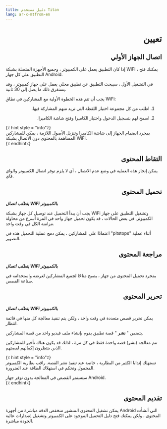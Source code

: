 ```yaml
---
title: دليل مستخدم Titan
lang: ar-x-mtfrom-en
---
```

<h1 style=";text-align:right;direction:rtl"> تعيين </h1> 

<h2 style=";text-align:right;direction:rtl"> اتصال الجهاز الأولي </h2> 

 إذا كان التطبيق يعمل على الكمبيوتر ، وجميع الأجهزة المتصلة بشبكة WiFi ، يمكنك فتح التطبيق على كل جهاز Android.  

 في التشغيل الأول ، سيبحث التطبيق عن تطبيق محلي يعمل على جهاز كمبيوتر ، وقد يستغرق ذلك ما يصل إلى 30 ثانية.  

 يجب أن تتم هذه الخطوة الأولية مع المشاركين في نطاق WiFi:  

<ol style=";text-align:right;direction:rtl"><li style=";text-align:right;direction:rtl"> اطلب من كل مجموعة اختيار اللقطة التي تريد منهم المشاركة فيها. </li></ol> 
<ol start="2" style=";text-align:right;direction:rtl"><li style=";text-align:right;direction:rtl"> اسمح لهم بتسجيل الدخول واختيار الكاميرا وفتح شاشة الكاميرا. </li></ol> 

 {٪ hint style = &quot;info&quot;٪}  
 بمجرد انضمام الجهاز إلى شاشة الكاميرا وتنزيل الأصول اللازمة ، يمكن للمشاركين المساهمة بالمحتوى دون الاتصال بشبكة WiFi.  
 {٪ endhint٪}  

<h2 style=";text-align:right;direction:rtl"> التقاط المحتوى </h2> 

 يمكن إنجاز هذه العملية في وضع عدم الاتصال ، أي لا يلزم توفر اتصال الكمبيوتر والواي فاي.  

<h2 style=";text-align:right;direction:rtl"> تحميل المحتوى </h2> 

 <em><strong>يتطلب اتصال WiFi بالكمبيوتر</strong></em>  

 يجب أن يبدأ التحميل عند توصيل كل جهاز بشبكة WiFi وتشغيل التطبيق على جهاز الكمبيوتر. في بعض الحالات ، قد يكون تحميل جهاز واحد في المرة أسرع من محاولة مزامنة الكل في وقت واحد.  

 اعتمادًا على المشاركين ، يمكن دمج عملية التحميل هذه في &quot;pitstops&quot; أثناء عملية التصوير.  

<h2 style=";text-align:right;direction:rtl"> مراجعة المحتوى </h2> 

 <em><strong>يتطلب اتصال WiFi بالكمبيوتر</strong></em>  

 بمجرد تحميل المحتوى من جهاز ، يصبح متاحًا لجميع المشاركين لعرضه واستخدامه في صناعة القصص.  

<h2 style=";text-align:right;direction:rtl"> تحرير المحتوى </h2> 

 <em><strong>يتطلب اتصال WiFi بالكمبيوتر</strong></em>  

 يمكن تحرير قصص متعددة في وقت واحد ، ولكن يتم تنفيذ معالجة كل منها في قائمة انتظار.  

 يتضمن &quot; <strong>نشر</strong> &quot; قصة تطبيق يقوم بإنشاء ملف فيديو واحد من قصة المشاركين.  

 تتم معالجة (نشر) قصة واحدة فقط في كل مرة ، لذلك قد يكون هناك تأخير للمشاركين الذين ينتظرون إكمالهم لقصتهم.  

 {٪ hint style = &quot;info&quot;٪}  
 تستهلك إندابا الكثير من البطارية ، خاصة عند تنفيذ نشر القصة. راقب بطارية الكمبيوتر المحمول وتحكم في استهلاك الطاقة عند الضرورة.  

 ستستمر القصص في المعالجة بدون توفر جهاز Android.  
 {٪ endhint٪}  

<h2 style=";text-align:right;direction:rtl"> تقديم المحتوى </h2> 

 يمكن تشغيل المحتوى المنشور منخفض الدقة مباشرة من أجهزة Android التي أنشأت المحتوى ، ولكن يمكنك فتح دليل التحميل الموجود على الكمبيوتر وتشغيل إصدارات عالية الجودة مباشرة.  


